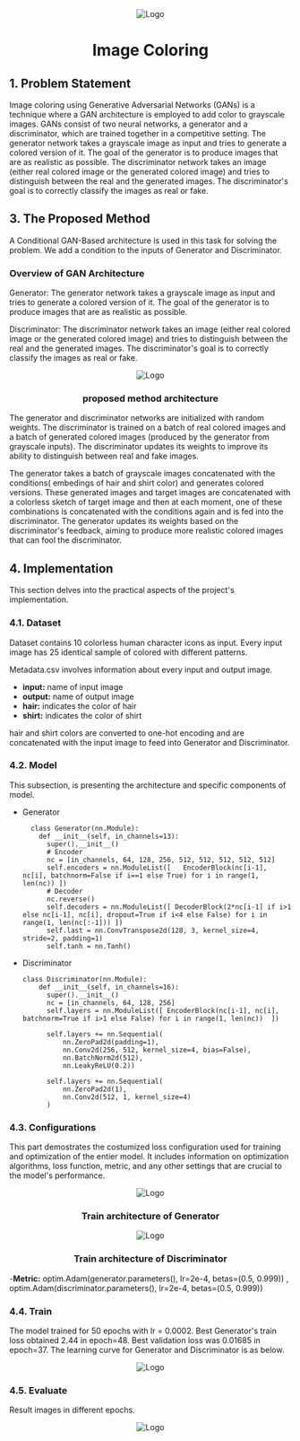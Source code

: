 

<div align="center">
    <img src="title.jpg" alt="Logo" >
<h1 align="center"> Image Coloring</h1>
</div>
  

## 1. Problem Statement
Image coloring using Generative Adversarial Networks (GANs) is a technique where a GAN architecture is employed to add color to grayscale images. GANs consist of two neural networks, a generator and a discriminator, which are trained together in a competitive setting. The generator network takes a grayscale image as input and tries to generate a colored version of it. The goal of the generator is to produce images that are as realistic as possible. The discriminator network takes an image (either real colored image or the generated colored image) and tries to distinguish between the real and the generated images. The discriminator's goal is to correctly classify the images as real or fake.

## 3. The Proposed Method
A Conditional GAN-Based architecture is used in this task for solving the problem. We add a condition to the inputs of Generator and Discriminator.

### Overview of GAN Architecture
  
Generator: The generator network takes a grayscale image as input and tries to generate a colored version of it. The goal of the generator is to produce images that are as realistic as possible.

Discriminator: The discriminator network takes an image (either real colored image or the generated colored image) and tries to distinguish between the real and the generated images. The discriminator's goal is to correctly classify the images as real or fake.

<div align="center">
    <img src="model.jpg" alt="Logo" >
<h3 align="center"> proposed method architecture</h3>
</div>

The generator and discriminator networks are initialized with random weights. The discriminator is trained on a batch of real colored images and a batch of generated colored images (produced by the generator from grayscale inputs). The discriminator updates its weights to improve its ability to distinguish between real and fake images. 

The generator takes a batch of grayscale images concatenated with the conditions( embedings of hair and shirt color) and generates colored versions. These generated images and target images are concatenated with a colorless sketch of target image and then at each moment, one of these combinations is concatenated with the conditions again and is fed into the discriminator. The generator updates its weights based on the discriminator's feedback, aiming to produce more realistic colored images that can fool the discriminator.


## 4. Implementation
This section delves into the practical aspects of the project's implementation.

### 4.1. Dataset
Dataset contains 10 colorless human character icons as input. Every input image has 25 identical sample of colored with different patterns. 

Metadata.csv involves information about every input and output image. 
- **input:** name of input image
- **output:** name of output image
- **hair:** indicates the color of hair
- **shirt:** indicates the color of shirt

hair and shirt colors are converted to one-hot encoding and are concatenated with the input image to feed into Generator and Discriminator.
### 4.2. Model
This subsection, is presenting the architecture and specific components of model. 

- Generator

        class Generator(nn.Module):
          def __init__(self, in_channels=13):
            super().__init__()
            # Encoder
            nc = [in_channels, 64, 128, 256, 512, 512, 512, 512, 512]
            self.encoders = nn.ModuleList([   EncoderBlock(nc[i-1], nc[i], batchnorm=False if i==1 else True) for i in range(1, len(nc)) ])
            # Decoder
            nc.reverse()
            self.decoders = nn.ModuleList([ DecoderBlock(2*nc[i-1] if i>1 else nc[i-1], nc[i], dropout=True if i<4 else False) for i in range(1, len(nc[:-1])) ])
            self.last = nn.ConvTranspose2d(128, 3, kernel_size=4, stride=2, padding=1)
            self.tanh = nn.Tanh()

- Discriminator
  
      class Discriminator(nn.Module):
          def __init__(self, in_channels=16):
            super().__init__()
            nc = [in_channels, 64, 128, 256]
            self.layers = nn.ModuleList([ EncoderBlock(nc[i-1], nc[i], batchnorm=True if i>1 else False) for i in range(1, len(nc))  ])
        
            self.layers += nn.Sequential(
                nn.ZeroPad2d(padding=1),
                nn.Conv2d(256, 512, kernel_size=4, bias=False),
                nn.BatchNorm2d(512),
                nn.LeakyReLU(0.2))
        
            self.layers += nn.Sequential(
                nn.ZeroPad2d(1),
                nn.Conv2d(512, 1, kernel_size=4)
            )

        
### 4.3. Configurations
This part demostrates the costumized loss configuration used for training and optimization of the entier model. It includes information on optimization algorithms, loss function, metric, and any other settings that are crucial to the model's performance.

<div align="center">
    <img src="Train Generator.jpg" alt="Logo" >
<h3 align="center"> Train architecture of Generator</h3>
</div>

<div align="center">
    <img src="Train Discriminator.jpg" alt="Logo" >
<h3 align="center"> Train architecture of Discriminator</h3>
</div>

-**Metric:**  optim.Adam(generator.parameters(), lr=2e-4, betas=(0.5, 0.999)) , optim.Adam(discriminator.parameters(), lr=2e-4, betas=(0.5, 0.999))


### 4.4. Train
The model trained for 50 epochs with lr = 0.0002. Best Generator's train loss obtained 2.44 in epoch=48. Best validation loss was 0.01685 in epoch=37. The learning curve for Generator and Discriminator is as below.

<div align="center">
    <img src="loss.jpg" alt="Logo" >
</div>

### 4.5. Evaluate
Result images in different epochs.

<div align="center">
    <img src="result.jpg" alt="Logo" >
</div>

